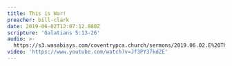 ```yaml
---
title: This is War!
preacher: bill-clark
date: 2019-06-02T12:07:12.880Z
scripture: 'Galatians 5:13-26'
audio: >-
  https://s3.wasabisys.com/coventrypca.church/sermons/2019.06.02.E%20This%20Is%20War%20-%20Bill%20Clark.mp3
video: 'https://www.youtube.com/watch?v=Jf3PY37kdZE'
---
```

